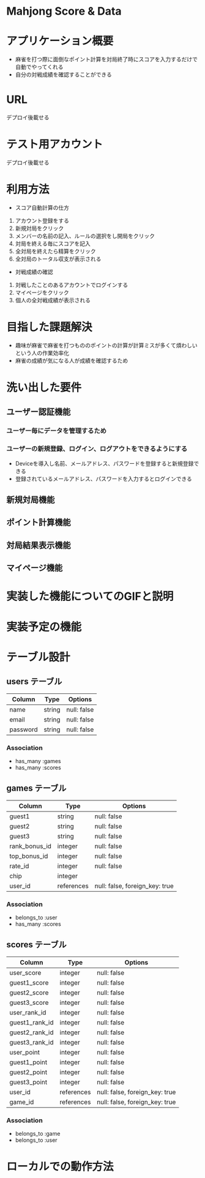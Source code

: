 # Mahjong Score & Data

# アプリケーション概要
- 麻雀を打つ際に面倒なポイント計算を対局終了時にスコアを入力するだけで自動でやってくれる
- 自分の対戦成績を確認することができる

# URL
デプロイ後載せる

# テスト用アカウント
デプロイ後載せる

# 利用方法
- スコア自動計算の仕方
1. アカウント登録をする
1. 新規対局をクリック
1. メンバーの名前の記入、ルールの選択をし開局をクリック
1. 対局を終える毎にスコアを記入
1. 全対局を終えたら精算をクリック
1. 全対局のトータル収支が表示される

- 対戦成績の確認
1. 対戦したことのあるアカウントでログインする
1. マイページをクリック
1. 個人の全対戦成績が表示される

# 目指した課題解決
- 趣味が麻雀で麻雀を打つもののポイントの計算が計算ミスが多くて煩わしいという人の作業効率化
- 麻雀の成績が気になる人が成績を確認するため

# 洗い出した要件

## ユーザー認証機能
### ユーザー毎にデータを管理するため
### ユーザーの新規登録、ログイン、ログアウトをできるようにする
- Deviceを導入し名前、メールアドレス、パスワードを登録すると新規登録できる
- 登録されているメールアドレス、パスワードを入力するとログインできる
## 新規対局機能
## ポイント計算機能
## 対局結果表示機能
## マイページ機能

# 実装した機能についてのGIFと説明
# 実装予定の機能

# テーブル設計

## users テーブル

| Column   | Type   | Options     |
| -------- | ------ | ----------- |
| name     | string | null: false |
| email    | string | null: false |
| password | string | null: false |

### Association

- has_many :games
- has_many :scores

## games テーブル

| Column         | Type       | Options                        |
| -------------- | ---------- | ------------------------------ |
| guest1         | string     | null: false                    |
| guest2         | string     | null: false                    |
| guest3         | string     | null: false                    |
| rank_bonus_id  | integer    | null: false                    |
| top_bonus_id   | integer    | null: false                    |
| rate_id        | integer    | null: false                    |
| chip           | integer    |                                |
| user_id        | references | null: false, foreign_key: true |

### Association

- belongs_to :user
- has_many :scores

## scores テーブル

| Column          | Type       | Options                        |
| --------------- | ---------- | ------------------------------ |
| user_score      | integer    | null: false                    |
| guest1_score    | integer    | null: false                    |
| guest2_score    | integer    | null: false                    |
| guest3_score    | integer    | null: false                    |
| user_rank_id    | integer    | null: false                    |
| guest1_rank_id  | integer    | null: false                    |
| guest2_rank_id  | integer    | null: false                    |
| guest3_rank_id  | integer    | null: false                    |
| user_point      | integer    | null: false                    |
| guest1_point    | integer    | null: false                    |
| guest2_point    | integer    | null: false                    |
| guest3_point    | integer    | null: false                    |
| user_id         | references | null: false, foreign_key: true |
| game_id         | references | null: false, foreign_key: true |

### Association

- belongs_to :game
- belongs_to :user

# ローカルでの動作方法
